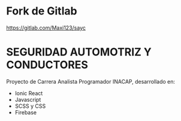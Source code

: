 # Fork de Gitlab
https://gitlab.com/Maxi123/sayc

# SEGURIDAD AUTOMOTRIZ Y CONDUCTORES

Proyecto de Carrera Analista Programador INACAP, desarrollado en:
- Ionic React
- Javascript
- SCSS y CSS
- Firebase
